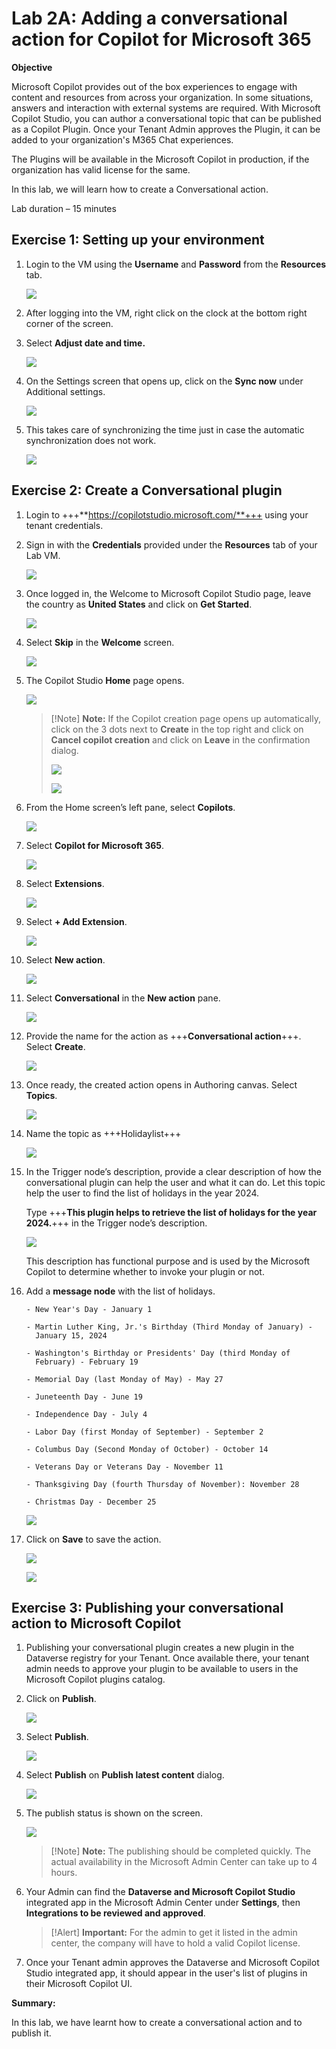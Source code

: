 # **Lab 2A: Adding a conversational action for Copilot for Microsoft 365**

**Objective**

Microsoft Copilot provides out of the box experiences to engage with
content and resources from across your organization. In some situations,
answers and interaction with external systems are required. With
Microsoft Copilot Studio, you can author a conversational topic that can
be published as a Copilot Plugin. Once your Tenant Admin approves the
Plugin, it can be added to your organization's M365 Chat experiences.

The Plugins will be available in the Microsoft Copilot in production, if
the organization has valid license for the same.

In this lab, we will learn how to create a Conversational action.

Lab duration – 15 minutes

## **Exercise 1: Setting up your environment**

1.  Login to the VM using the **Username** and **Password** from
    the **Resources** tab.

    ![](./media/image1.png)

2.  After logging into the VM, right click on the clock at the bottom
    right corner of the screen.

3.  Select **Adjust date and time.**

    ![](./media/image2.jpeg)

4.  On the Settings screen that opens up, click on the **Sync
    now** under Additional settings.

    ![](./media/image3.jpeg)

5.  This takes care of synchronizing the time just in case the automatic
    synchronization does not work.

    ![](./media/image4.jpeg)

## **Exercise 2: Create a Conversational plugin**

1.  Login to +++**https://copilotstudio.microsoft.com/**+++ using your
    tenant credentials.

2.  Sign in with the **Credentials** provided under the **Resources** tab of your Lab VM.

    ![](./media/image28.png)

3.  Once logged in, the Welcome to Microsoft Copilot Studio page, leave the country as **United States** and click on **Get Started**.

    ![](./media/image7.png)

4.	Select **Skip** in the **Welcome** screen.

    ![](./media/image25.png)

5.  The Copilot Studio **Home** page opens.

    ![](./media/image8.png)

    >[!Note] **Note:** If the Copilot creation page opens up automatically, click on the 3 dots next to **Create** in the top right and click on **Cancel copilot creation** and click on **Leave** in the confirmation dialog.
    >
    >![](./media/image29.png)
    >
    >![](./media/image30.png)
    
6.	From the Home screen’s left pane, select **Copilots**.

    ![](./media/image26.png)
  	
7.  Select **Copilot for Microsoft 365**.

    ![](./media/image31.png)

8.  Select **Extensions**.

    ![](./media/image32.png)

9.  Select **+ Add Extension**.

    ![](./media/image33.png)

10.	Select **New action**.
    
    ![](./media/image34.png)
   	
11.  Select **Conversational** in the **New action** pane.

     ![](./media/image12.png)

12.  Provide the name for the action as +++**Conversational action**+++. Select **Create**.

     ![](./media/image27.png)

13. Once ready, the created action opens in Authoring canvas. Select **Topics**.

    ![](./media/image35.png)

14. Name the topic as +++Holidaylist+++

    ![](./media/image16.png)

15. In the Trigger node’s description, provide a clear description of
    how the conversational plugin can help the user and what it can
    do. Let this topic help the user to find the list of holidays in the
    year 2024.

    Type +++**This plugin helps to retrieve the list of holidays for the year 2024.**+++ in the Trigger node’s description.

    ![](./media/image17.png)

    This description has functional purpose and is used by the Microsoft
    Copilot to determine whether to invoke your plugin or not.

16. Add a **message node** with the list of holidays.

    ```
    - New Year's Day - January 1

    - Martin Luther King, Jr.'s Birthday (Third Monday of January) -
      January 15, 2024

    - Washington's Birthday or Presidents' Day (third Monday of
      February) - February 19

    - Memorial Day (last Monday of May) - May 27

    - Juneteenth Day - June 19

    - Independence Day - July 4

    - Labor Day (first Monday of September) - September 2

    - Columbus Day (Second Monday of October) - October 14

    - Veterans Day or Veterans Day - November 11

    - Thanksgiving Day (fourth Thursday of November): November 28

    - Christmas Day - December 25
    
    ```
    ![](./media/image18.png)

16. Click on **Save** to save the action.

    ![](./media/image19.png)

    ![](./media/image20.png)

## **Exercise 3: Publishing your conversational action to Microsoft Copilot**

1.  Publishing your conversational plugin creates a new plugin in the
    Dataverse registry for your Tenant. Once available there, your
    tenant admin needs to approve your plugin to be available to users
    in the Microsoft Copilot plugins catalog.

2.  Click on **Publish**.

    ![](./media/image21.png)

3.  Select **Publish**.

    ![](./media/image22.png)

4.  Select **Publish** on **Publish latest content** dialog.

    ![](./media/image23.png)

5.  The publish status is shown on the screen.

    ![](./media/image24.png)

    >[!Note] **Note:** The publishing should be completed quickly. The actual
availability in the Microsoft Admin Center can take up to 4 hours.

6.  Your Admin can find the **Dataverse and Microsoft Copilot
    Studio** integrated app in the Microsoft Admin Center
    under **Settings**, then **Integrations to be reviewed and
    approved**.

    >[!Alert] **Important:** For the admin to get it listed in the admin center,
the company will have to hold a valid Copilot license.

7.  Once your Tenant admin approves the Dataverse and Microsoft Copilot
    Studio integrated app, it should appear in the user's list of
    plugins in their Microsoft Copilot UI.

**Summary:**

In this lab, we have learnt how to create a conversational action and to
publish it.

